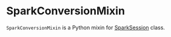 # SparkConversionMixin

`SparkConversionMixin` is a Python mixin for [SparkSession](SparkSession.md) class.
